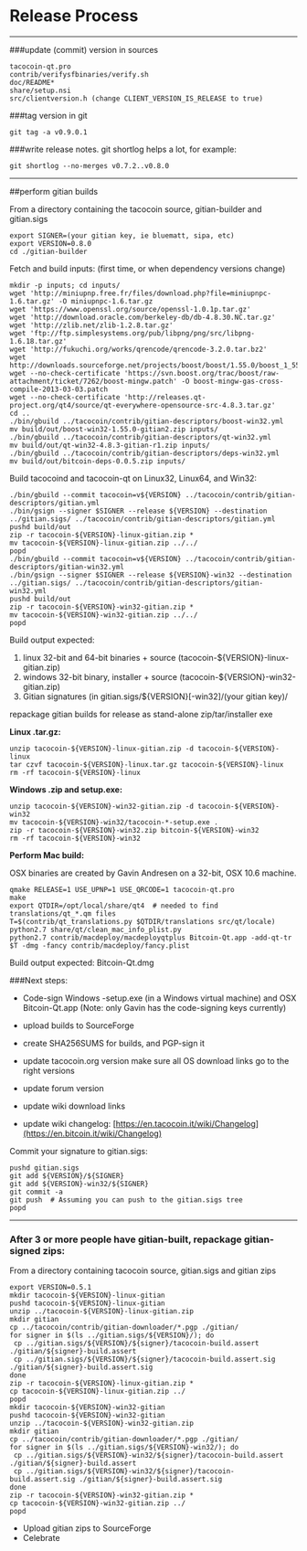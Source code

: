 Release Process
====================

* * *

###update (commit) version in sources


	tacocoin-qt.pro
	contrib/verifysfbinaries/verify.sh
	doc/README*
	share/setup.nsi
	src/clientversion.h (change CLIENT_VERSION_IS_RELEASE to true)

###tag version in git

	git tag -a v0.9.0.1

###write release notes. git shortlog helps a lot, for example:

	git shortlog --no-merges v0.7.2..v0.8.0

* * *

##perform gitian builds

 From a directory containing the tacocoin source, gitian-builder and gitian.sigs
  
	export SIGNER=(your gitian key, ie bluematt, sipa, etc)
	export VERSION=0.8.0
	cd ./gitian-builder

 Fetch and build inputs: (first time, or when dependency versions change)

	mkdir -p inputs; cd inputs/
	wget 'http://miniupnp.free.fr/files/download.php?file=miniupnpc-1.6.tar.gz' -O miniupnpc-1.6.tar.gz
	wget 'https://www.openssl.org/source/openssl-1.0.1p.tar.gz'
	wget 'http://download.oracle.com/berkeley-db/db-4.8.30.NC.tar.gz'
	wget 'http://zlib.net/zlib-1.2.8.tar.gz'
	wget 'ftp://ftp.simplesystems.org/pub/libpng/png/src/libpng-1.6.18.tar.gz'
	wget 'http://fukuchi.org/works/qrencode/qrencode-3.2.0.tar.bz2'
	wget http://downloads.sourceforge.net/projects/boost/boost/1.55.0/boost_1_55_0.tar.gz
	wget --no-check-certificate 'https://svn.boost.org/trac/boost/raw-attachment/ticket/7262/boost-mingw.patch' -O boost-mingw-gas-cross-compile-2013-03-03.patch
	wget --no-check-certificate 'http://releases.qt-project.org/qt4/source/qt-everywhere-opensource-src-4.8.3.tar.gz'
	cd ..
	./bin/gbuild ../tacocoin/contrib/gitian-descriptors/boost-win32.yml
	mv build/out/boost-win32-1.55.0-gitian2.zip inputs/
	./bin/gbuild ../tacocoin/contrib/gitian-descriptors/qt-win32.yml
	mv build/out/qt-win32-4.8.3-gitian-r1.zip inputs/
	./bin/gbuild ../tacocoin/contrib/gitian-descriptors/deps-win32.yml
	mv build/out/bitcoin-deps-0.0.5.zip inputs/

 Build tacocoind and tacocoin-qt on Linux32, Linux64, and Win32:
  
	./bin/gbuild --commit tacocoin=v${VERSION} ../tacocoin/contrib/gitian-descriptors/gitian.yml
	./bin/gsign --signer $SIGNER --release ${VERSION} --destination ../gitian.sigs/ ../tacocoin/contrib/gitian-descriptors/gitian.yml
	pushd build/out
	zip -r tacocoin-${VERSION}-linux-gitian.zip *
	mv tacocoin-${VERSION}-linux-gitian.zip ../../
	popd
	./bin/gbuild --commit tacocoin=v${VERSION} ../tacocoin/contrib/gitian-descriptors/gitian-win32.yml
	./bin/gsign --signer $SIGNER --release ${VERSION}-win32 --destination ../gitian.sigs/ ../tacocoin/contrib/gitian-descriptors/gitian-win32.yml
	pushd build/out
	zip -r tacocoin-${VERSION}-win32-gitian.zip *
	mv tacocoin-${VERSION}-win32-gitian.zip ../../
	popd

  Build output expected:

  1. linux 32-bit and 64-bit binaries + source (tacocoin-${VERSION}-linux-gitian.zip)
  2. windows 32-bit binary, installer + source (tacocoin-${VERSION}-win32-gitian.zip)
  3. Gitian signatures (in gitian.sigs/${VERSION}[-win32]/(your gitian key)/

repackage gitian builds for release as stand-alone zip/tar/installer exe

**Linux .tar.gz:**

	unzip tacocoin-${VERSION}-linux-gitian.zip -d tacocoin-${VERSION}-linux
	tar czvf tacocoin-${VERSION}-linux.tar.gz tacocoin-${VERSION}-linux
	rm -rf tacocoin-${VERSION}-linux

**Windows .zip and setup.exe:**

	unzip tacocoin-${VERSION}-win32-gitian.zip -d tacocoin-${VERSION}-win32
	mv tacocoin-${VERSION}-win32/tacocoin-*-setup.exe .
	zip -r tacocoin-${VERSION}-win32.zip bitcoin-${VERSION}-win32
	rm -rf tacocoin-${VERSION}-win32

**Perform Mac build:**

  OSX binaries are created by Gavin Andresen on a 32-bit, OSX 10.6 machine.

	qmake RELEASE=1 USE_UPNP=1 USE_QRCODE=1 tacocoin-qt.pro
	make
	export QTDIR=/opt/local/share/qt4  # needed to find translations/qt_*.qm files
	T=$(contrib/qt_translations.py $QTDIR/translations src/qt/locale)
	python2.7 share/qt/clean_mac_info_plist.py
	python2.7 contrib/macdeploy/macdeployqtplus Bitcoin-Qt.app -add-qt-tr $T -dmg -fancy contrib/macdeploy/fancy.plist

 Build output expected: Bitcoin-Qt.dmg

###Next steps:

* Code-sign Windows -setup.exe (in a Windows virtual machine) and
  OSX Bitcoin-Qt.app (Note: only Gavin has the code-signing keys currently)

* upload builds to SourceForge

* create SHA256SUMS for builds, and PGP-sign it

* update tacocoin.org version
  make sure all OS download links go to the right versions

* update forum version

* update wiki download links

* update wiki changelog: [https://en.tacocoin.it/wiki/Changelog](https://en.bitcoin.it/wiki/Changelog)

Commit your signature to gitian.sigs:

	pushd gitian.sigs
	git add ${VERSION}/${SIGNER}
	git add ${VERSION}-win32/${SIGNER}
	git commit -a
	git push  # Assuming you can push to the gitian.sigs tree
	popd

-------------------------------------------------------------------------

### After 3 or more people have gitian-built, repackage gitian-signed zips:

From a directory containing tacocoin source, gitian.sigs and gitian zips

	export VERSION=0.5.1
	mkdir tacocoin-${VERSION}-linux-gitian
	pushd tacocoin-${VERSION}-linux-gitian
	unzip ../tacocoin-${VERSION}-linux-gitian.zip
	mkdir gitian
	cp ../tacocoin/contrib/gitian-downloader/*.pgp ./gitian/
	for signer in $(ls ../gitian.sigs/${VERSION}/); do
	 cp ../gitian.sigs/${VERSION}/${signer}/tacocoin-build.assert ./gitian/${signer}-build.assert
	 cp ../gitian.sigs/${VERSION}/${signer}/tacocoin-build.assert.sig ./gitian/${signer}-build.assert.sig
	done
	zip -r tacocoin-${VERSION}-linux-gitian.zip *
	cp tacocoin-${VERSION}-linux-gitian.zip ../
	popd
	mkdir tacocoin-${VERSION}-win32-gitian
	pushd tacocoin-${VERSION}-win32-gitian
	unzip ../tacocoin-${VERSION}-win32-gitian.zip
	mkdir gitian
	cp ../tacocoin/contrib/gitian-downloader/*.pgp ./gitian/
	for signer in $(ls ../gitian.sigs/${VERSION}-win32/); do
	 cp ../gitian.sigs/${VERSION}-win32/${signer}/tacocoin-build.assert ./gitian/${signer}-build.assert
	 cp ../gitian.sigs/${VERSION}-win32/${signer}/tacocoin-build.assert.sig ./gitian/${signer}-build.assert.sig
	done
	zip -r tacocoin-${VERSION}-win32-gitian.zip *
	cp tacocoin-${VERSION}-win32-gitian.zip ../
	popd

- Upload gitian zips to SourceForge
- Celebrate 

